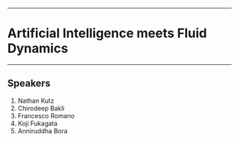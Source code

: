 ___

# Artificial Intelligence meets Fluid Dynamics
___

## Speakers
1. Nathan Kutz
2. Chirodeep Bakli
3. Francesco Romano
4. Koji Fukagata
5. Anniruddha Bora
